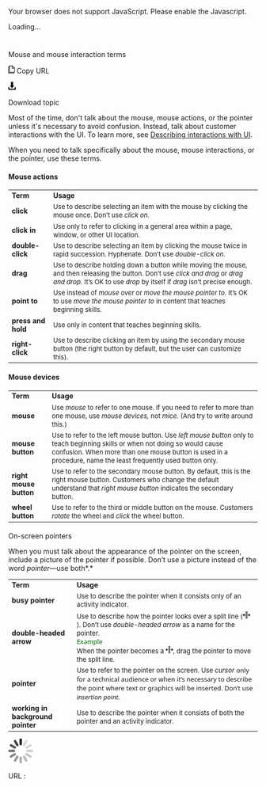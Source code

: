 ﻿Your browser does not support JavaScript. Please enable the Javascript.

Loading...

# 

Mouse and mouse interaction terms

![Copy URL](media/mouse-mouse-interaction-terms/Copy.png)
Copy URL

![Download](media/mouse-mouse-interaction-terms/Download.png)

Download topic

Most
of the time, don't talk about the mouse, mouse actions, or the pointer
unless it's necessary to avoid confusion. Instead, talk about
customer interactions with the UI. To learn more, see [Describing interactions with UI](https://worldready.cloudapp.net/Styleguide/Read?id=2700&topicid=26472).

When you need to talk specifically about the mouse, mouse interactions, or the pointer, use these terms.

#### Mouse actions

<table>
<tbody>
<tr class="odd">
<td><b>Term</b></td>
<td><b>Usage</b></td>
</tr>
<tr class="even">
<td><div>
<b>click</b>
</div></td>
<td><div>
<span style="font-size:small;">Use to describe selecting an item with the mouse by clicking the mouse once. Don’t use </span><em><span style="font-size:small;">click on.</span></em>
</div></td>
</tr>
<tr class="odd">
<td><div>
<b>click in</b>
</div></td>
<td><div>
<span style="font-size:small;">Use only to refer to clicking in a general area within a page, window, or other UI location.</span>
</div></td>
</tr>
<tr class="even">
<td><div>
<div>
<b>double-click</b>
</div>
</div></td>
<td><div>
<div>
<span style="font-size:small;">Use to describe selecting an item by clicking the mouse twice in rapid succession. Hyphenate. Don’t use </span><em><span style="font-size:small;">double-click on.</span></em>
</div>
</div></td>
</tr>
<tr class="odd">
<td><div>
<b>drag</b>
</div></td>
<td><div>
<span style="font-size:small;">Use to describe holding down a button while moving the mouse, and then releasing the button. Don’t use </span><em><span style="font-size:small;">click and drag</span></em><span style="font-size:small;"> or </span><em><span style="font-size:small;">drag and drop.</span></em> <span style="font-size:small;">It’s OK to use </span><em><span style="font-size:small;">drop</span></em> <span style="font-size:small;">by itself if </span><em><span style="font-size:small;">drag</span></em> <span style="font-size:small;">isn’t precise enough.</span>
</div></td>
</tr>
<tr class="even">
<td><div>
<strong><b>point to</b></strong>
</div></td>
<td><div>
<span style="font-size:small;">Use instead of <em>mouse over</em> or </span><em><span style="font-size:small;">move the mouse pointer to.</span></em> <span style="font-size:small;">It’s OK to use </span><em><span style="font-size:small;">move the mouse pointer to</span></em> <span style="font-size:small;">in content that teaches beginning skills. </span>
</div></td>
</tr>
<tr class="odd">
<td><div>
<b>press and hold</b>
</div></td>
<td><div>
<span style="font-size:small;">Use only in content that teaches beginning skills. </span>
</div></td>
</tr>
<tr class="even">
<td><div>
<b>right-click</b>
</div></td>
<td><div>
<span style="font-size:small;">Use to describe clicking an item by using the secondary mouse button (the right button by default, but the user can customize this). </span>
</div></td>
</tr>
</tbody>
</table>

#### 

#### Mouse devices

<table>
<tbody>
<tr class="odd">
<td><b>Term</b></td>
<td><b>Usage</b></td>
</tr>
<tr class="even">
<td><div>
<div>
<b>mouse</b>
</div>
</div></td>
<td><div>
<div>
<span style="font-size:small;">Use </span><em><span style="font-size:small;">mouse</span></em><span style="font-size:small;"> to refer to one mouse. If you need to refer to more than one mouse, use </span><em><span style="font-size:small;">mouse devices,</span></em> <span style="font-size:small;">not </span><em><span style="font-size:small;">mice.</span></em> <span style="font-size:small;">(And try to write around this.)</span>
</div>
</div></td>
</tr>
<tr class="odd">
<td><div>
<b>mouse button</b>
</div></td>
<td><div>
<span style="font-size:small;">Use to refer to the left mouse button. Use </span><em><span style="font-size:small;">left mouse button</span></em><span style="font-size:small;"> only to teach beginning skills or when not doing so would cause confusion. When more than one mouse button is used in a procedure, name the least frequently used button only. </span>
</div></td>
</tr>
<tr class="even">
<td><div>
<b>right mouse button</b>
</div></td>
<td><div>
<span style="font-size:small;">Use to refer to the secondary mouse button. By default, this is the right mouse button. Customers who change the default understand that </span><em><span style="font-size:small;">right mouse button</span></em><span style="font-size:small;"> indicates the secondary button. </span>
</div></td>
</tr>
<tr class="odd">
<td><div>
<b>wheel button</b>
</div></td>
<td><div>
<span style="font-size:small;">Use to refer to the third or middle button on the mouse. Customers </span><em><span style="font-size:small;">rotate</span></em><span style="font-size:small;"> the wheel and </span><em><span style="font-size:small;">click</span></em><span style="font-size:small;"> the wheel button.</span>
</div></td>
</tr>
</tbody>
</table>

#### 
On-screen pointers

When you
must talk about the appearance of the pointer on the screen, include
a picture of the pointer if possible. Don’t use a picture instead
of the word *pointer*—use both*.*

<table>
<tbody>
<tr class="odd">
<td><b>Term</b></td>
<td><b>Usage</b></td>
</tr>
<tr class="even">
<td><div>
<b>busy pointer</b>
</div></td>
<td><div>
<span style="font-size:small;">Use to describe the pointer when it consists only of an activity indicator. </span>
</div></td>
</tr>
<tr class="odd">
<td><div>
<b>double-headed arrow </b>
</div></td>
<td><div>
<span style="font-size:small;">Use to describe how the pointer looks over a split line (</span><img src="mouse-mouse-interaction-terms_files/1502439723.png" /><span style="font-size:small;">). Don’t use </span><em><span style="font-size:small;">double-headed arrow</span></em> <span style="font-size:small;">as a name for the pointer.<br />
</span><span style="color:#006600;font-family:Segoe UI;font-size:small;">Example</span> <span style="color:#000000;font-size:small;"><br />
</span><span style="font-size:small;">When the pointer becomes a </span><img src="mouse-mouse-interaction-terms_files/270050385.png" /><span style="font-size:small;">, drag the pointer to move the split line.</span>
</div></td>
</tr>
<tr class="even">
<td><div>
<b>pointer</b>
</div></td>
<td><div>
<span style="font-size:small;">Use to refer to the pointer on the screen. Use </span><em><span style="font-size:small;">cursor</span></em> <span style="font-size:small;font-family:&#39;Segoe UI&#39;;">only for a technical audience</span><span style="font-family:&#39;Segoe UI&#39;;font-size:small;"> or when it’s necessary to describe the point where text or graphics will be inserted. Don’t use <em>insertion point.</em></span>
</div></td>
</tr>
<tr class="odd">
<td><div>
<b>working in background pointer</b>
</div></td>
<td><div>
<span style="font-size:small;">Use to describe the pointer when it consists of both the pointer and an activity indicator.</span>
</div></td>
</tr>
</tbody>
</table>

![In progress](media/mouse-mouse-interaction-terms/activity-large.gif)

URL :
